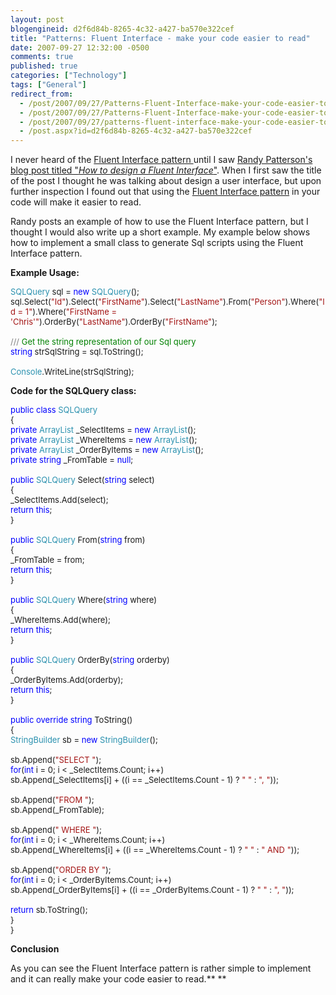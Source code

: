 ```yaml
---
layout: post
blogengineid: d2f6d84b-8265-4c32-a427-ba570e322cef
title: "Patterns: Fluent Interface - make your code easier to read"
date: 2007-09-27 12:32:00 -0500
comments: true
published: true
categories: ["Technology"]
tags: ["General"]
redirect_from: 
  - /post/2007/09/27/Patterns-Fluent-Interface-make-your-code-easier-to-read.aspx
  - /post/2007/09/27/Patterns-Fluent-Interface-make-your-code-easier-to-read
  - /post/2007/09/27/patterns-fluent-interface-make-your-code-easier-to-read
  - /post.aspx?id=d2f6d84b-8265-4c32-a427-ba570e322cef
---
```

<!-- more -->

I never heard of the <A href="http://en.wikipedia.org/wiki/Fluent_interface">Fluent Interface pattern </A>until I saw <A href="http://randypatterson.com/2007/09/26/HowToDesignAFluentInterface.aspx">Randy Patterson's blog post titled "*How to design a Fluent Interface*"</A>. When I first saw the title of the post I thought he was talking about design a user interface, but upon further inspection I found out that using the <A href="http://martinfowler.com/bliki/FluentInterface.html">Fluent Interface pattern</A> in your code will make it easier to read.

Randy posts an example of how to use the Fluent Interface pattern, but I thought I would also write up a short example. My example below shows how to implement a small class to generate Sql scripts using the Fluent Interface pattern.

**Example Usage:**<FONT color=#2b91af size=2>

SQLQuery</FONT><FONT size=2> sql = </FONT><FONT color=#0000ff size=2>new</FONT><FONT size=2> </FONT><FONT color=#2b91af size=2>SQLQuery</FONT><FONT size=2>();<BR>sql.Select(</FONT><FONT color=#a31515 size=2>"Id"</FONT><FONT size=2>).Select(</FONT><FONT color=#a31515 size=2>"FirstName"</FONT><FONT size=2>).Select(</FONT><FONT color=#a31515 size=2>"LastName"</FONT><FONT size=2>).From(</FONT><FONT color=#a31515 size=2>"Person"</FONT><FONT size=2>).Where(</FONT><FONT color=#a31515 size=2>"Id = 1"</FONT><FONT size=2>).Where(</FONT><FONT color=#a31515 size=2>"FirstName = 'Chris'"</FONT><FONT size=2>).OrderBy(</FONT><FONT color=#a31515 size=2>"LastName"</FONT><FONT size=2>).OrderBy(</FONT><FONT color=#a31515 size=2>"FirstName"</FONT><FONT size=2>);<BR><BR></FONT><FONT color=#808080 size=2>///</FONT><FONT color=#008000 size=2> Get the string representation of our Sql query<BR></FONT><FONT color=#0000ff size=2>string</FONT><FONT size=2> strSqlString = sql.ToString();<BR><BR></FONT><FONT color=#2b91af size=2>Console</FONT><FONT size=2>.WriteLine(strSqlString);</FONT>

**Code for the SQLQuery class:**<FONT color=#0000ff size=2>

public</FONT><FONT size=2> </FONT><FONT color=#0000ff size=2>class</FONT><FONT size=2> </FONT><FONT color=#2b91af size=2>SQLQuery<BR></FONT><FONT size=2>{<BR></FONT><FONT color=#0000ff size=2>private</FONT><FONT size=2> </FONT><FONT color=#2b91af size=2>ArrayList</FONT><FONT size=2> _SelectItems = </FONT><FONT color=#0000ff size=2>new</FONT><FONT size=2> </FONT><FONT color=#2b91af size=2>ArrayList</FONT><FONT size=2>();<BR></FONT><FONT color=#0000ff size=2>private</FONT><FONT size=2> </FONT><FONT color=#2b91af size=2>ArrayList</FONT><FONT size=2> _WhereItems = </FONT><FONT color=#0000ff size=2>new</FONT><FONT size=2> </FONT><FONT color=#2b91af size=2>ArrayList</FONT><FONT size=2>();<BR></FONT><FONT color=#0000ff size=2>private</FONT><FONT size=2> </FONT><FONT color=#2b91af size=2>ArrayList</FONT><FONT size=2> _OrderByItems = </FONT><FONT color=#0000ff size=2>new</FONT><FONT size=2> </FONT><FONT color=#2b91af size=2>ArrayList</FONT><FONT size=2>();<BR></FONT><FONT color=#0000ff size=2>private</FONT><FONT size=2> </FONT><FONT color=#0000ff size=2>string</FONT><FONT size=2> _FromTable = </FONT><FONT color=#0000ff size=2>null</FONT><FONT size=2>;<BR><BR></FONT><FONT color=#0000ff size=2>public</FONT><FONT size=2> </FONT><FONT color=#2b91af size=2>SQLQuery</FONT><FONT size=2> Select(</FONT><FONT color=#0000ff size=2>string</FONT><FONT size=2> select)<BR>{<BR>_SelectItems.Add(select);<BR></FONT><FONT color=#0000ff size=2>return</FONT><FONT size=2> </FONT><FONT color=#0000ff size=2>this</FONT><FONT size=2>;<BR>}<BR><BR></FONT><FONT color=#0000ff size=2>public</FONT><FONT size=2> </FONT><FONT color=#2b91af size=2>SQLQuery</FONT><FONT size=2> From(</FONT><FONT color=#0000ff size=2>string</FONT><FONT size=2> from)<BR>{<BR>_FromTable = from;<BR></FONT><FONT color=#0000ff size=2>return</FONT><FONT size=2> </FONT><FONT color=#0000ff size=2>this</FONT><FONT size=2>;<BR>}<BR><BR></FONT><FONT color=#0000ff size=2>public</FONT><FONT size=2> </FONT><FONT color=#2b91af size=2>SQLQuery</FONT><FONT size=2> Where(</FONT><FONT color=#0000ff size=2>string</FONT><FONT size=2> where)<BR>{<BR>_WhereItems.Add(where);<BR></FONT><FONT color=#0000ff size=2>return</FONT><FONT size=2> </FONT><FONT color=#0000ff size=2>this</FONT><FONT size=2>;<BR>}<BR><BR></FONT><FONT color=#0000ff size=2>public</FONT><FONT size=2> </FONT><FONT color=#2b91af size=2>SQLQuery</FONT><FONT size=2> OrderBy(</FONT><FONT color=#0000ff size=2>string</FONT><FONT size=2> orderby)<BR>{<BR>_OrderByItems.Add(orderby);<BR></FONT><FONT color=#0000ff size=2>return</FONT><FONT size=2> </FONT><FONT color=#0000ff size=2>this</FONT><FONT size=2>;<BR>}<BR><BR></FONT><FONT color=#0000ff size=2>public</FONT><FONT size=2> </FONT><FONT color=#0000ff size=2>override</FONT><FONT size=2> </FONT><FONT color=#0000ff size=2>string</FONT><FONT size=2> ToString()<BR>{<BR></FONT><FONT color=#2b91af size=2>StringBuilder</FONT><FONT size=2> sb = </FONT><FONT color=#0000ff size=2>new</FONT><FONT size=2> </FONT><FONT color=#2b91af size=2>StringBuilder</FONT><FONT size=2>();<BR><BR>sb.Append(</FONT><FONT color=#a31515 size=2>"SELECT "</FONT><FONT size=2>);<BR></FONT><FONT color=#0000ff size=2>for</FONT><FONT size=2>(</FONT><FONT color=#0000ff size=2>int</FONT><FONT size=2> i = 0; i < _SelectItems.Count; i++)<BR>sb.Append(_SelectItems[i] + ((i == _SelectItems.Count - 1) ? </FONT><FONT color=#a31515 size=2>" "</FONT><FONT size=2> : </FONT><FONT color=#a31515 size=2>", "</FONT><FONT size=2>));<BR><BR>sb.Append(</FONT><FONT color=#a31515 size=2>"FROM "</FONT><FONT size=2>);<BR>sb.Append(_FromTable);<BR><BR>sb.Append(</FONT><FONT color=#a31515 size=2>" WHERE "</FONT><FONT size=2>);<BR></FONT><FONT color=#0000ff size=2>for</FONT><FONT size=2>(</FONT><FONT color=#0000ff size=2>int</FONT><FONT size=2> i = 0; i < _WhereItems.Count; i++)<BR>sb.Append(_WhereItems[i] + ((i == _WhereItems.Count - 1) ? </FONT><FONT color=#a31515 size=2>" "</FONT><FONT size=2> : </FONT><FONT color=#a31515 size=2>" AND "</FONT><FONT size=2>));<BR><BR>sb.Append(</FONT><FONT color=#a31515 size=2>"ORDER BY "</FONT><FONT size=2>);<BR></FONT><FONT color=#0000ff size=2>for</FONT><FONT size=2>(</FONT><FONT color=#0000ff size=2>int</FONT><FONT size=2> i = 0; i < _OrderByItems.Count; i++)<BR>sb.Append(_OrderByItems[i] + ((i == _OrderByItems.Count - 1) ? </FONT><FONT color=#a31515 size=2>" "</FONT><FONT size=2> : </FONT><FONT color=#a31515 size=2>", "</FONT><FONT size=2>));<BR><BR></FONT><FONT color=#0000ff size=2>return</FONT><FONT size=2> sb.ToString();<BR>}<BR>}</FONT>

**Conclusion**

As you can see the Fluent Interface pattern is rather simple to implement and it can really make your code easier to read.** **

 

